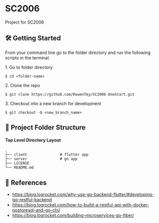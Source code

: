# SC2006
Project for SC2006

## 🛠 Getting Started
From your command line go to the folder directory and run the following scripts in the terminal.

1\. Go to folder directory

```terminal
$ cd <folder-name>
```

2\. Clone the repo 

```terminal
$ git clone https://github.com/RowenTey/SC2006-OneStart.git
```

3\. Checkout into a new branch for development

```terminal
$ git checkout -b <new_branch_name>
```

## 📂 Project Folder Structure

#### Top Level Directory Layout

```terminal
.
├── client               # flutter app
├── server               # go app
├── LICENSE
└── README.md
```

## 📖 References
- https://blog.logrocket.com/why-use-go-backend-flutter/#developing-go-restful-backend
- https://blog.logrocket.com/how-to-build-a-restful-api-with-docker-postgresql-and-go-chi/
- https://blog.logrocket.com/building-microservices-go-fiber/
